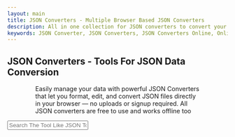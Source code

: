 ```yaml
---
layout: main
title: JSON Converters - Multiple Browser Based JSON Converters
description: All in one collection for JSON converters to convert your JSON to XML, CSV, PDF, HTML and more. All Data conversions happens in your browser.
keywords: JSON Converter, JSON Converters, JSON Converters Online, Online JSON Converters, Browser Based JSON Converters, json editor online, json to csv, json to xlsx, json to xls, json to txt, json to html, json to pdf, json to xml, json to sql, convert json online, json viewer and editor, edit json, online json formatter, export json, json converter tool, browser based json tool, paste json and convert, data conversion
---
```




<section style="width: 100%;">
    <h1>JSON Converters - Tools For JSON Data Conversion</h1>
    <p style="margin-left: 4rem; margin-right: 4rem;">Easily manage your data with powerful JSON Converters that let you format, edit, and convert JSON files directly in your browser — no uploads or signup required. All JSON converters are free to use and works offline too</p>
 <div class="search-container">
   <i class="fas fa-search search-icon"></i>
   <input type="text" class="search-bar" id="searchInput" placeholder="Search The Tool Like JSON To Excel ....">
 </div>

<div class="container">
<div class="tool-grid" id="toolsGrid">
</div>
</div>
</section> 
<script src="/assets/js/json-converters.js"></script>

